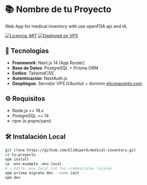 # 📚 Nombre de tu Proyecto

Web App for medical inventory with use openFDA api and IA.

[![Licencia: MIT](https://img.shields.io/badge/License-MIT-blue.svg)](https://opensource.org/licenses/MIT)
[![Deployed on VPS](https://img.shields.io/badge/Deployed-VPS-success)](https://eliconacento.com)

## 🚀 Tecnologías

- **Framework**: Next.js 14 (App Router)
- **Base de Datos**: PostgreSQL + Prisma ORM
- **Estilos**: TailwindCSS
- **Autenticación**: NextAuth.js
- **Despliegue**: Servidor VPS (Ubuntu) + dominio [eliconacento.com](https://eliconacento.com)

## ⚙️ Requisitos

- Node.js >= 18.x
- PostgreSQL >= 14
- npm (o pnpm/yarn)

## 🛠️ Instalación Local

```bash
git clone https://github.com/EliNiperd/medical-inventory.git
cd tu-proyecto
npm install
cp .env.example .env.local
# → Edita .env.local con tus credenciales locales
npm prisma migrate dev --name init
npm dev